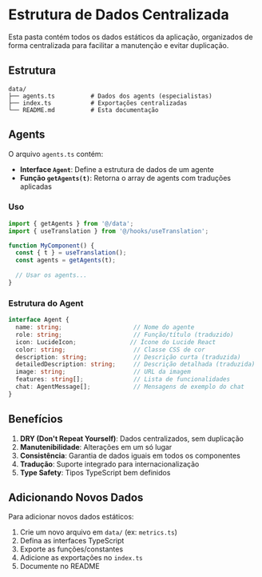 # Estrutura de Dados Centralizada

Esta pasta contém todos os dados estáticos da aplicação, organizados de forma centralizada para facilitar a manutenção e evitar duplicação.

## Estrutura

```
data/
├── agents.ts          # Dados dos agents (especialistas)
├── index.ts           # Exportações centralizadas
└── README.md          # Esta documentação
```

## Agents

O arquivo `agents.ts` contém:

- **Interface `Agent`**: Define a estrutura de dados de um agente
- **Função `getAgents(t)`**: Retorna o array de agents com traduções aplicadas

### Uso

```typescript
import { getAgents } from '@/data';
import { useTranslation } from '@/hooks/useTranslation';

function MyComponent() {
  const { t } = useTranslation();
  const agents = getAgents(t);
  
  // Usar os agents...
}
```

### Estrutura do Agent

```typescript
interface Agent {
  name: string;                    // Nome do agente
  role: string;                    // Função/título (traduzido)
  icon: LucideIcon;               // Ícone do Lucide React
  color: string;                   // Classe CSS de cor
  description: string;             // Descrição curta (traduzida)
  detailedDescription: string;     // Descrição detalhada (traduzida)
  image: string;                   // URL da imagem
  features: string[];              // Lista de funcionalidades
  chat: AgentMessage[];            // Mensagens de exemplo do chat
}
```

## Benefícios

1. **DRY (Don't Repeat Yourself)**: Dados centralizados, sem duplicação
2. **Manutenibilidade**: Alterações em um só lugar
3. **Consistência**: Garantia de dados iguais em todos os componentes
4. **Tradução**: Suporte integrado para internacionalização
5. **Type Safety**: Tipos TypeScript bem definidos

## Adicionando Novos Dados

Para adicionar novos dados estáticos:

1. Crie um novo arquivo em `data/` (ex: `metrics.ts`)
2. Defina as interfaces TypeScript
3. Exporte as funções/constantes
4. Adicione as exportações no `index.ts`
5. Documente no README 